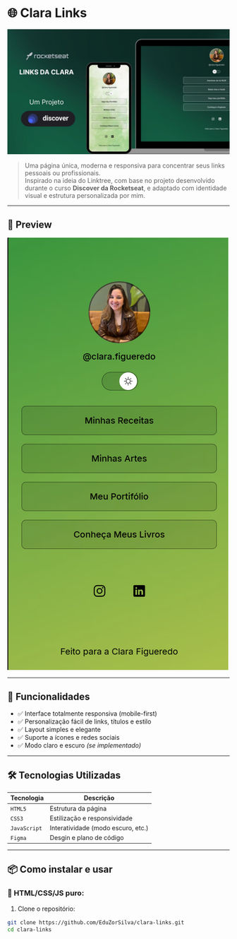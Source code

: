 # 🌐 Clara Links

![Clara Links Banner](./.github/LINKS%20DA%20CLARA%20(1).jpg) <!-- Substitua com o caminho correto da imagem -->

> Uma página única, moderna e responsiva para concentrar seus links pessoais ou profissionais.  
Inspirado na ideia do Linktree, com base no projeto desenvolvido durante o curso **Discover da Rocketseat**, e adaptado com identidade visual e estrutura personalizada por mim.

---

## 📸 Preview

![Clara Links Screenshot](./.github/screenshot2.png) <!-- Substitua com o print real do projeto -->

---

## 🚀 Funcionalidades

- ✅ Interface totalmente responsiva (mobile-first)
- ✅ Personalização fácil de links, títulos e estilo
- ✅ Layout simples e elegante
- ✅ Suporte a ícones e redes sociais
- ✅ Modo claro e escuro *(se implementado)*

---

## 🛠️ Tecnologias Utilizadas

| Tecnologia  | Descrição                             |
|-------------|---------------------------------------|
| `HTML5`     | Estrutura da página                   |
| `CSS3`      | Estilização e responsividade          |
| `JavaScript`| Interatividade (modo escuro, etc.)    |
| `Figma`     | Desgin e plano de código              |

---

## 📦 Como instalar e usar

### 🔧 HTML/CSS/JS puro:
1. Clone o repositório:

```bash
git clone https://github.com/EduZorSilva/clara-links.git
cd clara-links
